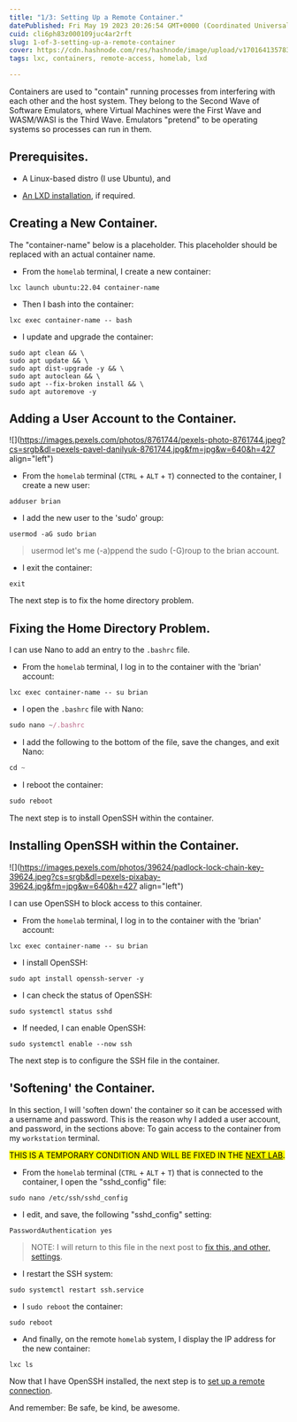 ```yaml
---
title: "1/3: Setting Up a Remote Container."
datePublished: Fri May 19 2023 20:26:54 GMT+0000 (Coordinated Universal Time)
cuid: cli6ph83z000109juc4ar2rft
slug: 1-of-3-setting-up-a-remote-container
cover: https://cdn.hashnode.com/res/hashnode/image/upload/v1701641357830/6e7b6e44-6264-41fc-9ec5-442a3f562d5f.png
tags: lxc, containers, remote-access, homelab, lxd

---
```


Containers are used to "contain" running processes from interfering with each other and the host system. They belong to the Second Wave of Software Emulators, where Virtual Machines were the First Wave and WASM/WASI is the Third Wave. Emulators "pretend" to be operating systems so processes can run in them.

## Prerequisites.

* A Linux-based distro (I use Ubuntu), and
    
* [An LXD installation](https://solodev.app/2-of-10-lxd-on-the-homelab), if required.
    

## Creating a New Container.

The "container-name" below is a placeholder. This placeholder should be replaced with an actual container name.

* From the `homelab` terminal, I create a new container:
    

```plaintext
lxc launch ubuntu:22.04 container-name
```

* Then I bash into the container:
    

```plaintext
lxc exec container-name -- bash
```

* I update and upgrade the container:
    

```plaintext
sudo apt clean && \
sudo apt update && \
sudo apt dist-upgrade -y && \
sudo apt autoclean && \
sudo apt --fix-broken install && \
sudo apt autoremove -y
```

## Adding a User Account to the Container.

![](https://images.pexels.com/photos/8761744/pexels-photo-8761744.jpeg?cs=srgb&dl=pexels-pavel-danilyuk-8761744.jpg&fm=jpg&w=640&h=427 align="left")

* From the `homelab` terminal (`CTRL` + `ALT` + `T`) connected to the container, I create a new user:
    

```plaintext
adduser brian
```

* I add the new user to the 'sudo' group:
    

```plaintext
usermod -aG sudo brian
```

> usermod let's me (-a)ppend the sudo (-G)roup to the brian account.

* I exit the container:
    

```plaintext
exit
```

The next step is to fix the home directory problem.

## Fixing the Home Directory Problem.

I can use Nano to add an entry to the `.bashrc` file.

* From the `homelab` terminal, I log in to the container with the 'brian' account:
    

```plaintext
lxc exec container-name -- su brian
```

* I open the `.bashrc` file with Nano:
    

```javascript
sudo nano ~/.bashrc
```

* I add the following to the bottom of the file, save the changes, and exit Nano:
    

```javascript
cd ~
```

* I reboot the container:
    

```javascript
sudo reboot
```

The next step is to install OpenSSH within the container.

## Installing OpenSSH within the Container.

![](https://images.pexels.com/photos/39624/padlock-lock-chain-key-39624.jpeg?cs=srgb&dl=pexels-pixabay-39624.jpg&fm=jpg&w=640&h=427 align="left")

I can use OpenSSH to block access to this container.

* From the `homelab` terminal, I log in to the container with the 'brian' account:
    

```plaintext
lxc exec container-name -- su brian
```

* I install OpenSSH:
    

```plaintext
sudo apt install openssh-server -y
```

* I can check the status of OpenSSH:
    

```plaintext
sudo systemctl status sshd
```

* If needed, I can enable OpenSSH:
    

```plaintext
sudo systemctl enable --now ssh
```

The next step is to configure the SSH file in the container.

## 'Softening' the Container.

In this section, I will 'soften down' the container so it can be accessed with a username and password. This is the reason why I added a user account, and password, in the sections above: To gain access to the container from my `workstation` terminal.

<mark>THIS IS A TEMPORARY CONDITION AND WILL BE FIXED IN THE </mark> [<mark>NEXT LAB</mark>](https://solodev.app/2-of-3-setting-up-a-remote-connection#heading-hardening-the-container)<mark>.</mark>

* From the `homelab` terminal (`CTRL` + `ALT` + `T`) that is connected to the container, I open the "sshd\_config" file:
    

```plaintext
sudo nano /etc/ssh/sshd_config
```

* I edit, and save, the following "sshd\_config" setting:
    

```plaintext
PasswordAuthentication yes
```

> NOTE: I will return to this file in the next post to [fix this, and other, settings](https://solodev.app/2-of-3-setting-up-a-remote-connection).

* I restart the SSH system:
    

```plaintext
sudo systemctl restart ssh.service
```

* I `sudo reboot` the container:
    

```plaintext
sudo reboot
```

* And finally, on the remote `homelab` system, I display the IP address for the new container:
    

```plaintext
lxc ls
```

Now that I have OpenSSH installed, the next step is to [set up a remote connection](https://solodev.app/2-of-3-setting-up-a-remote-connection).

And remember: Be safe, be kind, be awesome.